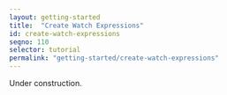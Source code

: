 ```yaml
---
layout: getting-started
title:  "Create Watch Expressions"
id: create-watch-expressions
seqno: 110
selector: tutorial
permalink: "getting-started/create-watch-expressions"
---
```


Under construction.
